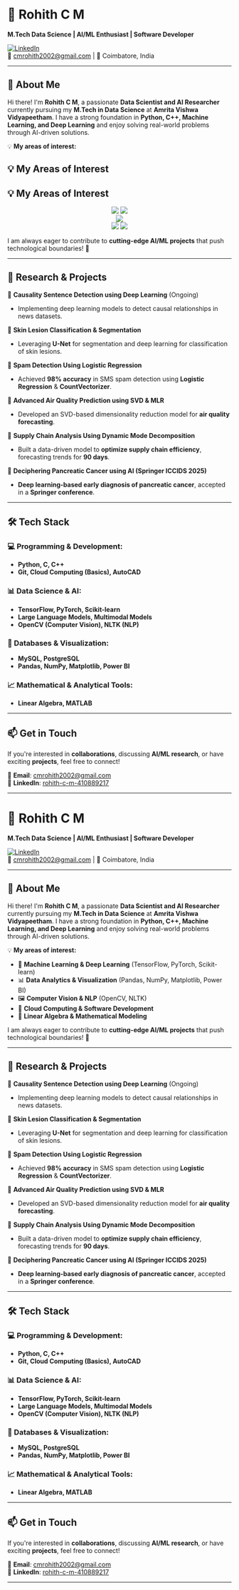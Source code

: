 # 🚀 Rohith C M

**M.Tech Data Science | AI/ML Enthusiast | Software Developer**

[![LinkedIn](https://img.shields.io/badge/LinkedIn-Connect-blue?style=flat&logo=linkedin)](https://linkedin.com/in/rohith-c-m-410889217)  
📧 cmrohith2002@gmail.com | 📍 Coimbatore, India  

---

## 👋 About Me

Hi there! I'm **Rohith C M**, a passionate **Data Scientist and AI Researcher** currently pursuing my **M.Tech in Data Science** at **Amrita Vishwa Vidyapeetham**. I have a strong foundation in **Python, C++, Machine Learning, and Deep Learning** and enjoy solving real-world problems through AI-driven solutions.  

💡 **My areas of interest:**  
## 💡 My Areas of Interest  


## 💡 My Areas of Interest  

<div align="center"> <img src="https://img.shields.io/badge/-MACHINE%20LEARNING%20&%20DEEP%20LEARNING-6495ED?style=for-the-badge&logo=brain&logoColor=white"> <img src="https://img.shields.io/badge/-COMPUTER%20VISION%20&%20IMAGE%20PROCESSING-0078D7?style=for-the-badge&logo=opencv&logoColor=white"> <br> <img src="https://img.shields.io/badge/-NATURAL%20LANGUAGE%20PROCESSING%20(NLP)-D4AF37?style=for-the-badge&logo=readthedocs&logoColor=white"> <br> <img src="https://img.shields.io/badge/-CLOUD%20COMPUTING%20&%20SOFTWARE%20DEVELOPMENT-808080?style=for-the-badge&logo=cloud&logoColor=white"> <img src="https://img.shields.io/badge/-LINEAR%20ALGEBRA%20&%20MATHEMATICAL%20MODELING-5F9EA0?style=for-the-badge&logo=matrix&logoColor=white"> </div>
 


I am always eager to contribute to **cutting-edge AI/ML projects** that push technological boundaries! 🚀  

---

## 🔬 Research & Projects  

📌 **Causality Sentence Detection using Deep Learning** (Ongoing)  
- Implementing deep learning models to detect causal relationships in news datasets.  

📌 **Skin Lesion Classification & Segmentation**  
- Leveraging **U-Net** for segmentation and deep learning for classification of skin lesions.  

📌 **Spam Detection Using Logistic Regression**  
- Achieved **98% accuracy** in SMS spam detection using **Logistic Regression** & **CountVectorizer**.  

📌 **Advanced Air Quality Prediction using SVD & MLR**  
- Developed an SVD-based dimensionality reduction model for **air quality forecasting**.  

📌 **Supply Chain Analysis Using Dynamic Mode Decomposition**  
- Built a data-driven model to **optimize supply chain efficiency**, forecasting trends for **90 days**.  

📌 **Deciphering Pancreatic Cancer using AI (Springer ICCIDS 2025)**  
- **Deep learning-based early diagnosis of pancreatic cancer**, accepted in a **Springer conference**.  

---

## 🛠 Tech Stack  

### **💻 Programming & Development:**  
- **Python, C, C++**  
- **Git, Cloud Computing (Basics), AutoCAD**  

### **📊 Data Science & AI:**  
- **TensorFlow, PyTorch, Scikit-learn**  
- **Large Language Models, Multimodal Models**  
- **OpenCV (Computer Vision), NLTK (NLP)**  

### **📂 Databases & Visualization:**  
- **MySQL, PostgreSQL**  
- **Pandas, NumPy, Matplotlib, Power BI**  

### **📈 Mathematical & Analytical Tools:**  
- **Linear Algebra, MATLAB**  

---

## 📫 Get in Touch  

If you're interested in **collaborations**, discussing **AI/ML research**, or have exciting **projects**, feel free to connect!  

📩 **Email**: cmrohith2002@gmail.com  
🔗 **LinkedIn**: [rohith-c-m-410889217](https://linkedin.com/in/rohith-c-m-410889217)  

---

# 🚀 Rohith C M

**M.Tech Data Science | AI/ML Enthusiast | Software Developer**

[![LinkedIn](https://img.shields.io/badge/LinkedIn-Connect-blue?style=flat&logo=linkedin)](https://linkedin.com/in/rohith-c-m-410889217)  
📧 cmrohith2002@gmail.com | 📍 Coimbatore, India  

---

## 👋 About Me

Hi there! I'm **Rohith C M**, a passionate **Data Scientist and AI Researcher** currently pursuing my **M.Tech in Data Science** at **Amrita Vishwa Vidyapeetham**. I have a strong foundation in **Python, C++, Machine Learning, and Deep Learning** and enjoy solving real-world problems through AI-driven solutions.  

💡 **My areas of interest:**  
- 🧠 **Machine Learning & Deep Learning** (TensorFlow, PyTorch, Scikit-learn)  
- 📊 **Data Analytics & Visualization** (Pandas, NumPy, Matplotlib, Power BI)  
- 🖼 **Computer Vision & NLP** (OpenCV, NLTK)  
- 📡 **Cloud Computing & Software Development**  
- 📌 **Linear Algebra & Mathematical Modeling**  

I am always eager to contribute to **cutting-edge AI/ML projects** that push technological boundaries! 🚀  

---

## 🔬 Research & Projects  

📌 **Causality Sentence Detection using Deep Learning** (Ongoing)  
- Implementing deep learning models to detect causal relationships in news datasets.  

📌 **Skin Lesion Classification & Segmentation**  
- Leveraging **U-Net** for segmentation and deep learning for classification of skin lesions.  

📌 **Spam Detection Using Logistic Regression**  
- Achieved **98% accuracy** in SMS spam detection using **Logistic Regression** & **CountVectorizer**.  

📌 **Advanced Air Quality Prediction using SVD & MLR**  
- Developed an SVD-based dimensionality reduction model for **air quality forecasting**.  

📌 **Supply Chain Analysis Using Dynamic Mode Decomposition**  
- Built a data-driven model to **optimize supply chain efficiency**, forecasting trends for **90 days**.  

📌 **Deciphering Pancreatic Cancer using AI (Springer ICCIDS 2025)**  
- **Deep learning-based early diagnosis of pancreatic cancer**, accepted in a **Springer conference**.  

---

## 🛠 Tech Stack  

### **💻 Programming & Development:**  
- **Python, C, C++**  
- **Git, Cloud Computing (Basics), AutoCAD**  

### **📊 Data Science & AI:**  
- **TensorFlow, PyTorch, Scikit-learn**  
- **Large Language Models, Multimodal Models**  
- **OpenCV (Computer Vision), NLTK (NLP)**  

### **📂 Databases & Visualization:**  
- **MySQL, PostgreSQL**  
- **Pandas, NumPy, Matplotlib, Power BI**  

### **📈 Mathematical & Analytical Tools:**  
- **Linear Algebra, MATLAB**  

---

## 📫 Get in Touch  

If you're interested in **collaborations**, discussing **AI/ML research**, or have exciting **projects**, feel free to connect!  

📩 **Email**: cmrohith2002@gmail.com  
🔗 **LinkedIn**: [rohith-c-m-410889217](https://linkedin.com/in/rohith-c-m-410889217)  

---

